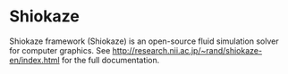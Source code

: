 # Shiokaze
Shiokaze framework (Shiokaze) is an open-source fluid simulation solver for computer graphics. See http://research.nii.ac.jp/~rand/shiokaze-en/index.html for the full documentation.

